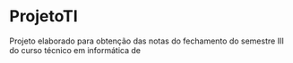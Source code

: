 # ProjetoTI
Projeto elaborado para obtenção das notas do fechamento do semestre III do curso técnico em informática de
